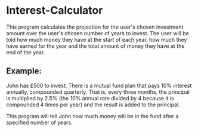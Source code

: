 # Interest-Calculator

This program calculates the projection for the user's chosen investment amount over the user's chosen number of years to invest. The user will be told how much money they have at the start of each year, how much they have earned for the year and the total amount of money they have at the end of the year.

## Example:  

John has £500 to invest. There is a mutual fund plan that pays 10%
interest annually, compounded quarterly. That is, every three months,
the principal is multiplied by 2.5% (the 10% annual rate divided by 4
because it is compounded 4 times per year) and the result is added to the
principal.

This program will tell John how much money will be in the fund after a specified number of years.
